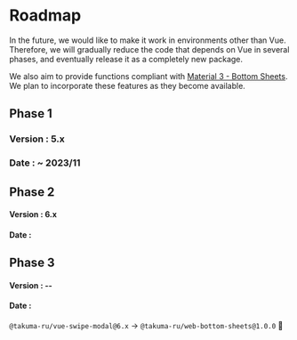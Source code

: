 # Roadmap
In the future, we would like to make it work in environments other than Vue.<br>
Therefore, we will gradually reduce the code that depends on Vue in several phases, and eventually release it as a completely new package.


We also aim to provide functions compliant with [Material 3 - Bottom Sheets](https://m3.material.io/components/bottom-sheets/specs). We plan to incorporate these features as they become available.

## Phase 1
### Version : 5.x
### Date : ~ 2023/11

## Phase 2
#### Version : 6.x
#### Date : 


## Phase 3
#### Version : --
#### Date : 
`@takuma-ru/vue-swipe-modal@6.x` -> `@takuma-ru/web-bottom-sheets@1.0.0` :tada:
